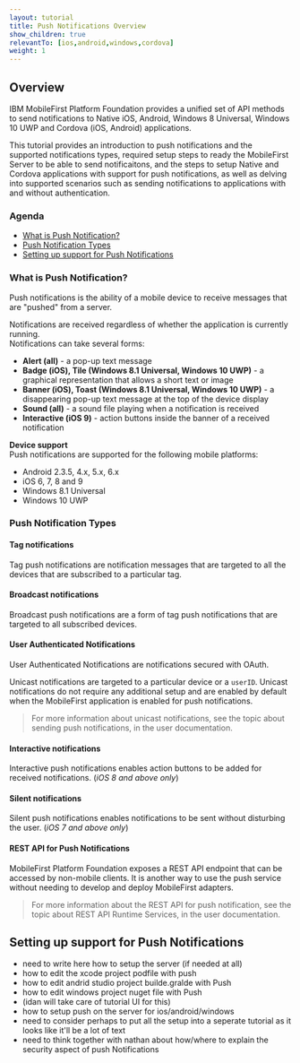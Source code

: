 ```yaml
---
layout: tutorial
title: Push Notifications Overview
show_children: true
relevantTo: [ios,android,windows,cordova]
weight: 1
---
```

## Overview
IBM MobileFirst Platform Foundation provides a unified set of API methods to send notifications to Native iOS, Android, Windows 8 Universal, Windows 10 UWP and Cordova (iOS, Android) applications.

This tutorial provides an introduction to push notifications and the supported notifications types, required setup steps to ready the MobileFirst Server to be able to send notificaitons, and the steps to setup Native and Cordova applications with support for push notifications, as well as delving into supported scenarios such as sending notifications to applications with and without authentication.

### Agenda
* [What is Push Notification?](#what-is-push-notification)
* [Push Notification Types](#push-notification-types)
* [Setting up support for Push Notifications](#setting-up-support-for-push-notifications)

### What is Push Notification?
Push notifications is the ability of a mobile device to receive messages that are "pushed" from a server.

Notifications are received regardless of whether the application is currently running.  
Notifications can take several forms:

* **Alert (all)** -  a pop-up text message
* **Badge (iOS), Tile (Windows 8.1 Universal, Windows 10 UWP)** - a graphical representation that allows a short text or image
* **Banner (iOS), Toast (Windows 8.1 Universal, Windows 10 UWP)** - a disappearing pop-up text message at the top of the device display
* **Sound (all)** - a sound file playing when a notification is received
* **Interactive (iOS 9)** - action buttons inside the banner of a received notification

**Device support**  
Push notifications are supported for the following mobile platforms:

* Android 2.3.5, 4.x, 5.x, 6.x
* iOS 6, 7, 8 and 9
* Windows 8.1 Universal
* Windows 10 UWP

### Push Notification Types

#### Tag notifications
Tag push notifications are notification messages that are targeted to all the devices that are subscribed to a particular tag.

#### Broadcast notifications
Broadcast push notifications are a form of tag push notifications that are targeted to all subscribed devices.

#### User Authenticated Notifications
User Authenticated Notifications are notifications secured with OAuth.

Unicast notifications are targeted to a particular device or a `userID`. Unicast notifications do not require any additional setup and are enabled by default when the MobileFirst application is enabled for push notifications.

> For more information about unicast notifications, see the topic about sending push notifications, in the user documentation.

#### Interactive notifications
Interactive push notifications enables action buttons to be added for received notifications. (*iOS 8 and above only*)

#### Silent notifications
Silent push notifications enables notifications to be sent without disturbing the user. (*iOS 7 and above only*)

#### REST API for Push Notifications
MobileFirst Platform Foundation exposes a REST API endpoint that can be accessed by non-mobile clients. It is another way to use the push service without needing to develop and deploy MobileFirst adapters.

> For more information about the REST API for push notification, see the topic about REST API Runtime Services, in the user documentation.

## Setting up support for Push Notifications

- need to write here how to setup the server (if needed at all)
- how to edit the xcode project podfile with push
- how to edit andrid studio project builde.gralde with Push
- how to edit windows project nuget file with Push
- (idan will take care of tutorial UI for this)
- how to setup push on the server for ios/android/windows
- need to consider perhaps to put all the setup into a seperate tutorial as it looks like it'll be a lot of text
- need to think together with nathan about how/where to explain the security aspect of push Notifications
